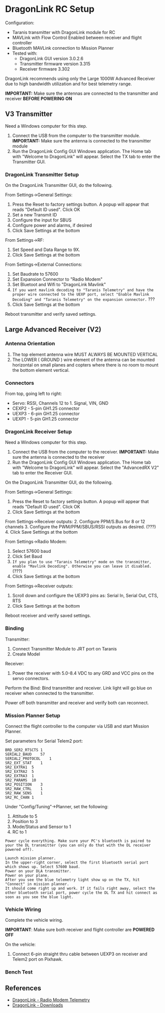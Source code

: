 
# DragonLink RC Setup

Configuration:
- Taranis transmitter with DragonLink module for RC
- MAVLink with Flow Control Enabled between receiver and flight controller
- Bluetooth MAVLink connection to Mission Planner
- Tested with:
  - DragonLink GUI version 3.0.2.6
  - Transmitter firmware version 3.315
  - Receiver firmware 3.302

DragonLink recommends using only the Large 1000W Advanced Receiver due to high bandwidth utilization and for best telemetry range.

**IMPORTANT:** Make sure the antennas are connected to the transmitter and receiver **BEFORE POWERING ON**

## V3 Transmitter

Need a Windows computer for this step.

1. Connect the USB from the computer to the transmitter module.  **IMPORTANT:** Make sure the antenna is connected to the transmitter module 
2. Run the DragonLink Config GUI Windows application.  The Home tab with "Welcome to DragonLink" will appear.  Select the TX tab to enter the Transmitter GUI.

### DragonLink Transmitter Setup

On the DragonLink Transmitter GUI, do the following.

From Settings->General Settings:
1. Press the Reset to factory settings button.  A popup will appear that reads "Default ID used".  Click OK
2. Set a new Transmit ID
3. Configure the input for SBUS
4. Configure power and alarms, if desired
5. Click Save Settings at the bottom

From Settings->RF: 
1. Set Speed and Data Range to 9X.
2. Click Save Settings at the bottom

From Settings->External Connections:
1. Set Baudrate to 57600
2. Set Expansion Connector to "Radio Modem"
3. Set Bluetoot and Wifi to "DragonLink Mavlink"
4. `If you want mavlink decoding to "Taranis Telemetry" and have the proper wire connected to the UEXP port, select "Enable Mavlink Decoding" and "Taranis Telemetry" on the expansion connector.` ???
5. Click Save Settings at the bottom

Reboot transmitter and verify saved settings.

## Large Advanced Receiver (V2)

### Antenna Orientation

1. The top element antenna wire MUST ALWAYS BE MOUNTED VERTICAL
2. The LOWER ( GROUND ) wire element of the antenna can be mounted horizontal on small planes and copters where there is no room to mount the bottom element vertical.

### Connectors

From top, going left to right:

- Servo:  RSSI, Channels 12 to 1.  Signal, VIN, GND
- CEXP2 - 5-pin GH1.25 connector
- UEXP3 - 6-pin GH1.25 connector 
- UEXP1 - 5-pin GH1.25 connector

### DragonLink Receiver Setup

Need a Windows computer for this step.

1. Connect the USB from the computer to the receiver.  **IMPORTANT:** Make sure the antenna is connected to the receiver 
2. Run the DragonLink Config GUI Windows application.  The Home tab with "Welcome to DragonLink" will appear.  Select the "AdvancedRX V2" tab to enter the Receiver GUI.

On the DragonLink Transmitter GUI, do the following.

From Settings->General Settings:
1. Press the Reset to factory settings button.  A popup will appear that reads "Default ID used".  Click OK
2. Click Save Settings at the bottom

From Settings->Receiver outputs:
2. Configure PPM/S.Bus for 8 or 12 channels
3. Configure the PWM/PPM/SBUS/RSSI outputs as desired. (???)
4. Click Save Settings at the bottom

From Settings->Radio Modem:
1. Select 57600 baud
2. Click Set Baud
3. `If you plan to use "Taranis Telemetry" mode on the transmitter, enable "Mavlink Decoding". Otherwise you can leave it disabled.`  (???)
4. Click Save Settings at the bottom

From Settings->Receiver outputs:
1. Scroll down and configure the UEXP3 pins as: Serial In, Serial Out, CTS, RTS
2. Click Save Settings at the bottom

Reboot receiver and verify saved settings.

### Binding

Transmitter:
1. Connect Transmitter Module to JRT port on Taranis
2. Create Model

Receiver:
1. Power the receiver with 5.0-8.4 VDC to any GRD and VCC pins on the servo connectors.

Perform the Bind:
Bind transmitter and receiver.  Link light will go blue on receiver when connected to the transmitter.  

Power off both transmitter and receiver and verify both can reconnect.

### Mission Planner Setup

Connect the flight controller to the computer via USB and start Mission Planner.

Set parameters for Serial Telem2 port:

```
BRD_SER2_RTSCTS	1
SERIAL2_BAUD	57
SERIAL2_PROTOCOL	1
SR2_EXT_STAT	1			
SR2_EXTRA1	5			
SR2_EXTRA2	5			
SR2_EXTRA3	1			
SR2_PARAMS	10			
SR2_POSITION	3			
SR2_RAW_CTRL	1			
SR2_RAW_SENS	1			
SR2_RC_CHAN	1
```

Under "Config/Tuning"->Planner, set the following:
1. Attitude to 5
2. Position to 3
3. Mode/Status and Sensor to 1
4. RC to 1

```
Power cycle everything. Make sure your PC's bluetooth is paired to your the DL transmitter (you can only do that with the DL receiver powered off).

Launch mission planner.
In the upper-right corner, select the first bluetooth serial port which shows up. Select 57600 baud.
Power on your DLA transmitter.
Power on your plane.
After you see the blue telemetry light show up on the TX, hit "Connect" in mission planner.
It should come right up and work. If it fails right away, select the other bluetooth serial port, power cycle the DL TX and hit connect as soon as you see the blue light.
```

### Vehicle Wiring

Complete the vehicle wiring.

**IMPORTANT**: Make sure both receiver and flight controller are **POWERED OFF**

On the vehicle:
1. Connect 6-pin straight thru cable between UEXP3 on receiver and Telem2 port on Pixhawk.

### Bench Test


## References

- [DragonLink - Radio Modem Telemetry](http://www.dragonlinkrc.com/instructions/v3equipment/radiomodem/)
- [DragonLink - Downloads](http://www.dragonlinkrc.com/instructions/v3equipment/v3downloads/)
